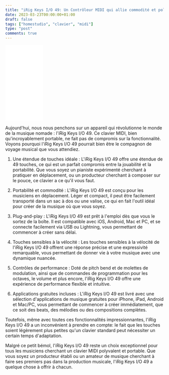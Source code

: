 ```yaml
---
title: "iRig Keys I/O 49: Un Contrôleur MIDI qui allie commodité et polyvalence"
date: 2023-03-23T00:00:00+01:00
draft: false
tags: ["homestudio", "clavier", "midi"]
type: "post"
comments: true
---
```



<iframe sandbox="allow-popups allow-scripts allow-modals allow-forms allow-same-origin" style="width:120px;height:240px;" marginwidth="0" marginheight="0" scrolling="no" frameborder="0" src="//ws-eu.amazon-adsystem.com/widgets/q?ServiceVersion=20070822&OneJS=1&Operation=GetAdHtml&MarketPlace=FR&source=ss&ref=as_ss_li_til&ad_type=product_link&tracking_id=poolporg00-21&language=fr_FR&marketplace=amazon&region=FR&placement=B0754LKV94&asins=B0754LKV94&linkId=db3abbc57fc49b6f65a6aa8e9d8c8fa2&show_border=true&link_opens_in_new_window=true"></iframe>

Aujourd'hui, nous nous penchons sur un appareil qui révolutionne le monde de la musique nomade : l'iRig Keys I/O 49. Ce clavier MIDI, bien qu'incroyablement portable, ne fait pas de compromis sur la fonctionnalité. Voyons pourquoi l'iRig Keys I/O 49 pourrait bien être le compagnon de voyage musical que vous attendiez.

1. Une étendue de touches idéale : L'iRig Keys I/O 49 offre une étendue de 49 touches, ce qui est un parfait compromis entre la jouabilité et la portabilité. Que vous soyez un pianiste expérimenté cherchant à pratiquer en déplacement, ou un producteur cherchant à composer sur le pouce, ce clavier a ce qu'il vous faut.

2. Portabilité et commodité : L'iRig Keys I/O 49 est conçu pour les musiciens en déplacement. Léger et compact, il peut être facilement transporté dans un sac à dos ou une valise, ce qui en fait l'outil idéal pour créer de la musique où que vous soyez.

3. Plug-and-play : L'iRig Keys I/O 49 est prêt à l'emploi dès que vous le sortez de la boîte. Il est compatible avec iOS, Android, Mac et PC, et se connecte facilement via USB ou Lightning, vous permettant de commencer à créer sans délai.

4. Touches sensibles à la vélocité : Les touches sensibles à la vélocité de l'iRig Keys I/O 49 offrent une réponse précise et une expressivité remarquable, vous permettant de donner vie à votre musique avec une dynamique nuancée.

5. Contrôles de performance : Doté de pitch bend et de molettes de modulation, ainsi que de commandes de programmation pour les octaves, le volume et plus encore, l'iRig Keys I/O 49 offre une expérience de performance flexible et intuitive.

6. Applications gratuites incluses : L'iRig Keys I/O 49 est livré avec une sélection d'applications de musique gratuites pour iPhone, iPad, Android et Mac/PC, vous permettant de commencer à créer immédiatement, que ce soit des beats, des mélodies ou des compositions complètes.

Toutefois, même avec toutes ces fonctionnalités impressionnantes, l'iRig Keys I/O 49 a un inconvénient à prendre en compte: le fait que les touches soient légèrement plus petites qu'un clavier standard peut nécessiter un certain temps d'adaptation.

Malgré ce petit bémol, l'iRig Keys I/O 49 reste un choix exceptionnel pour tous les musiciens cherchant un clavier MIDI polyvalent et portable. Que vous soyez un producteur établi ou un amateur de musique cherchant à faire ses premiers pas dans la production musicale, l'iRig Keys I/O 49 a quelque chose à offrir à chacun.